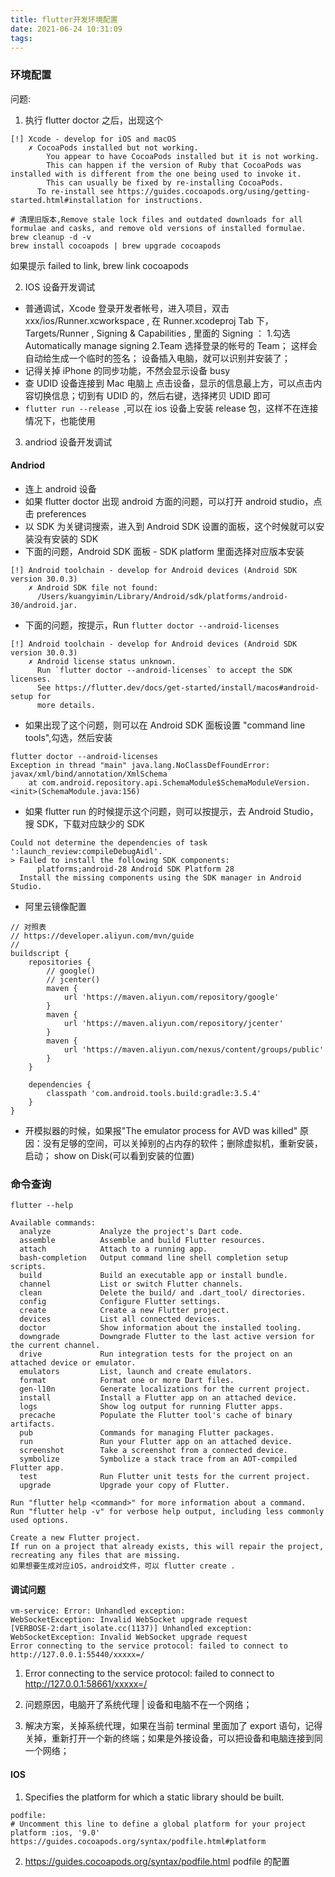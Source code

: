 ```yaml
---
title: flutter开发环境配置
date: 2021-06-24 10:31:09
tags:
---
```


### 环境配置

问题:

1. 执行 flutter doctor 之后，出现这个

```
[!] Xcode - develop for iOS and macOS
    ✗ CocoaPods installed but not working.
        You appear to have CocoaPods installed but it is not working.
        This can happen if the version of Ruby that CocoaPods was installed with is different from the one being used to invoke it.
        This can usually be fixed by re-installing CocoaPods.
      To re-install see https://guides.cocoapods.org/using/getting-started.html#installation for instructions.
```

```
# 清理旧版本,Remove stale lock files and outdated downloads for all formulae and casks, and remove old versions of installed formulae. 
brew cleanup -d -v
brew install cocoapods | brew upgrade cocoapods
```

如果提示 failed to link, brew link cocoapods

2. IOS 设备开发调试

- 普通调试，Xcode 登录开发者帐号，进入项目，双击 xxx/ios/Runner.xcworkspace , 在 Runner.xcodeproj Tab 下，Targets/Runner , Signing & Capabilities , 里面的 Signing ： 1.勾选 Automatically manage signing 2.Team 选择登录的帐号的 Team； 这样会自动给生成一个临时的签名； 设备插入电脑，就可以识别并安装了；
- 记得关掉 iPhone 的同步功能，不然会显示设备 busy
- 查 UDID
  设备连接到 Mac 电脑上
  点击设备，显示的信息最上方，可以点击内容切换信息；切到有 UDID 的，然后右键，选择拷贝 UDID 即可
- `flutter run --release `,可以在 ios 设备上安装 release 包，这样不在连接情况下，也能使用

3. andriod 设备开发调试

#### Andriod

- 连上 android 设备
- 如果 flutter doctor 出现 android 方面的问题，可以打开 android studio，点击 preferences
- 以 SDK 为关键词搜索，进入到 Android SDK 设置的面板，这个时候就可以安装没有安装的 SDK
- 下面的问题，Android SDK 面板 - SDK platform 里面选择对应版本安装

```
[!] Android toolchain - develop for Android devices (Android SDK version 30.0.3)
    ✗ Android SDK file not found:
      /Users/kuangyimin/Library/Android/sdk/platforms/android-30/android.jar.
```

- 下面的问题，按提示，Run `flutter doctor --android-licenses`

```
[!] Android toolchain - develop for Android devices (Android SDK version 30.0.3)
    ✗ Android license status unknown.
      Run `flutter doctor --android-licenses` to accept the SDK licenses.
      See https://flutter.dev/docs/get-started/install/macos#android-setup for
      more details.
```

- 如果出现了这个问题，则可以在 Android SDK 面板设置 "command line tools",勾选，然后安装

```
flutter doctor --android-licenses
Exception in thread "main" java.lang.NoClassDefFoundError: javax/xml/bind/annotation/XmlSchema
	at com.android.repository.api.SchemaModule$SchemaModuleVersion.<init>(SchemaModule.java:156)
```

- 如果 flutter run 的时候提示这个问题，则可以按提示，去 Android Studio，搜 SDK，下载对应缺少的 SDK

```
Could not determine the dependencies of task ':launch_review:compileDebugAidl'.
> Failed to install the following SDK components:
      platforms;android-28 Android SDK Platform 28
  Install the missing components using the SDK manager in Android Studio.
```

- 阿里云镜像配置

```
// 对照表
// https://developer.aliyun.com/mvn/guide
//
buildscript {
    repositories {
        // google()
        // jcenter()
        maven {
            url 'https://maven.aliyun.com/repository/google'
        }
        maven {
            url 'https://maven.aliyun.com/repository/jcenter'
        }
        maven {
            url 'https://maven.aliyun.com/nexus/content/groups/public'
        }
    }

    dependencies {
        classpath 'com.android.tools.build:gradle:3.5.4'
    }
}

```
- 开模拟器的时候，如果报"The emulator process for AVD was killed"
原因：没有足够的空间，可以关掉别的占内存的软件；删除虚拟机，重新安装，启动；
show on Disk(可以看到安装的位置)
### 命令查询

`flutter --help`

```
Available commands:
  analyze           Analyze the project's Dart code.
  assemble          Assemble and build Flutter resources.
  attach            Attach to a running app.
  bash-completion   Output command line shell completion setup scripts.
  build             Build an executable app or install bundle.
  channel           List or switch Flutter channels.
  clean             Delete the build/ and .dart_tool/ directories.
  config            Configure Flutter settings.
  create            Create a new Flutter project.
  devices           List all connected devices.
  doctor            Show information about the installed tooling.
  downgrade         Downgrade Flutter to the last active version for the current channel.
  drive             Run integration tests for the project on an attached device or emulator.
  emulators         List, launch and create emulators.
  format            Format one or more Dart files.
  gen-l10n          Generate localizations for the current project.
  install           Install a Flutter app on an attached device.
  logs              Show log output for running Flutter apps.
  precache          Populate the Flutter tool's cache of binary artifacts.
  pub               Commands for managing Flutter packages.
  run               Run your Flutter app on an attached device.
  screenshot        Take a screenshot from a connected device.
  symbolize         Symbolize a stack trace from an AOT-compiled Flutter app.
  test              Run Flutter unit tests for the current project.
  upgrade           Upgrade your copy of Flutter.

Run "flutter help <command>" for more information about a command.
Run "flutter help -v" for verbose help output, including less commonly used options.
```

```
Create a new Flutter project.
If run on a project that already exists, this will repair the project, recreating any files that are missing.
如果想要生成对应iOS，android文件，可以 flutter create .
```

#### 调试问题

```
vm-service: Error: Unhandled exception:
WebSocketException: Invalid WebSocket upgrade request
[VERBOSE-2:dart_isolate.cc(1137)] Unhandled exception:
WebSocketException: Invalid WebSocket upgrade request
Error connecting to the service protocol: failed to connect to http://127.0.0.1:55440/xxxxx=/
```

1. Error connecting to the service protocol: failed to connect to http://127.0.0.1:58661/xxxxx=/
   
2. 问题原因，电脑开了系统代理 | 设备和电脑不在一个网络；
3. 解决方案，关掉系统代理，如果在当前 terminal 里面加了 export 语句，记得关掉，重新打开一个新的终端；如果是外接设备，可以把设备和电脑连接到同一个网络；

#### IOS

1. Specifies the platform for which a static library should be built.

```
podfile:
# Uncomment this line to define a global platform for your project
platform :ios, '9.0'
https://guides.cocoapods.org/syntax/podfile.html#platform
```

2. https://guides.cocoapods.org/syntax/podfile.html
   podfile 的配置
